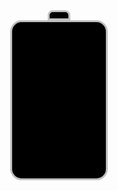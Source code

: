 <!DOCTYPE html>
<html lang="en">
<head>
    <meta charset="UTF-8">
    <meta name="viewport" content="width=device-width, initial-scale=1.0">
    <title>Battery</title>
</head>
<style>
    .battery-top{
        width: 30px;
        height: 10px;
        background: black;
        margin: auto;
        border: 3px solid silver;
        border-top-right-radius: 8px;
        border-top-left-radius: 8px;
    }
    .battery-content{
        width: 150px;
        height: 250px;
        background: black;
        position: relative;
        margin:  auto;
        border: 3px solid silver;
        border-radius: 18px;
    }
    .charge{
        width: 100%;
        position: absolute;
        bottom: 0;
        border-radius: 3px;
        border-bottom-left-radius: 12px;
        border-bottom-right-radius: 12px;
        
        animation: battery 15s linear infinite;
    }
    .percentage {
        position: absolute;
        width: 100%;
        text-align: center;
        font-size: 24px;
        font-weight: bold;
        color: white;
        bottom: 10px;
    }
    @keyframes battery {
        0%{
            height: 0%;
            background: red;
        }
        25%{
            height: 25%;
            background: orange;
        }
        50%{
            height: 50%;
            background: yellow;
        }
        75%{
            height: 75%;
            background: #d7fc83;
        }
        100%{
            height: 100%;
            background: rgb(0, 255, 0);
        }
    }
</style>
<body>
    <div class="main">
        <div class="battery-top"></div>
        <div class="battery-content">
            <div class="charge"></div>
            <div class="percentage"></div>
        </div>
    </div>
    <script>
        const percentageDiv = document.querySelector('.percentage');
        const chargeDiv = document.querySelector('.charge');
        const batteryContent = document.querySelector('.battery-content');

        function updatePercentage() {
            const height = chargeDiv.offsetHeight;
            const percentage = Math.round((height / batteryContent.clientHeight) * 100);
            percentageDiv.textContent = percentage + '%';

            if (percentage === 100) {
                percentageDiv.textContent = "Zaryad to'ldi";
                chargeDiv.style.animationPlayState = 'paused';
                setTimeout(() => {
                    chargeDiv.style.animationPlayState = 'running';
                }, 45000);
            }
        }

        setInterval(updatePercentage, 100);
    </script>
</body>
</html>
